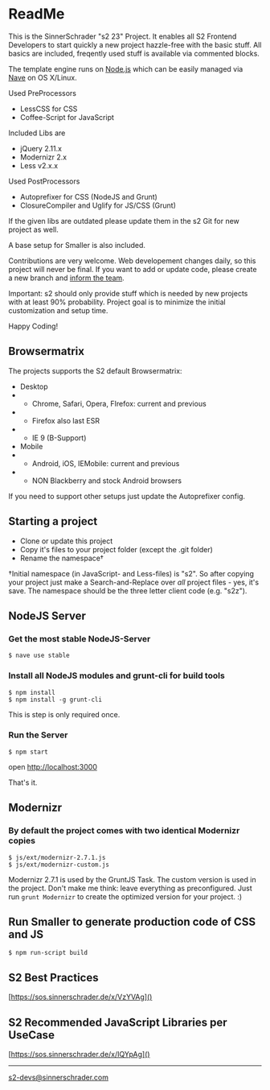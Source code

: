 # ReadMe

This is the SinnerSchrader "s2 23" Project. It enables all S2 Frontend 
Developers to start quickly a new project hazzle-free with the basic stuff.
All basics are included, freqently used stuff is available via commented blocks.

The template engine runs on [Node.js](http://nodejs.org) which can be easily managed via [Nave](https://github.com/isaacs/nave) on OS X/Linux.

Used PreProcessors

* LessCSS for CSS
* Coffee-Script for JavaScript

Included Libs are

* jQuery 2.11.x
* Modernizr 2.x
* Less v2.x.x

Used PostProcessors

* Autoprefixer for CSS (NodeJS and Grunt)
* ClosureCompiler and Uglify for JS/CSS (Grunt)

If the given libs are outdated please update them in the s2 Git for new
project as well.

A base setup for Smaller is also included.

Contributions are very welcome. Web developement changes daily, so this project 
will never be final. If you want to add or update code, please create a new 
branch and [inform the team][mail-contact].

Important:
s2 should only provide stuff which is needed by new projects with at least 
90% probability. Project goal is to minimize the initial customization and setup time.

Happy Coding!


## Browsermatrix

The projects supports the S2 default Browsermatrix:

* Desktop
* - Chrome, Safari, Opera, FIrefox: current and previous
* - Firefox also last ESR
* - IE 9 (B-Support)
* Mobile
* - Android, iOS, IEMobile: current and previous
* - NON Blackberry and stock Android browsers

If you need to support other setups just update the Autoprefixer config.


## Starting a project

* Clone or update this project
* Copy it's files to your project folder (except the .git folder)
* Rename the namespace†

†Initial namespace (in JavaScript- and Less-files) is "s2". So after copying your project just make a Search-and-Replace over *all* project files - yes, it's save. The namespace should be the three letter client code (e.g. "s2z").

## NodeJS Server

### Get the most stable NodeJS-Server

    $ nave use stable

### Install all NodeJS modules and grunt-cli for build tools

    $ npm install
    $ npm install -g grunt-cli
    
This is step is only required once.

### Run the Server

    $ npm start

open [http://localhost:3000]()

That's it.

## Modernizr

### By default the project comes with two identical Modernizr copies

    $ js/ext/modernizr-2.7.1.js
    $ js/ext/modernizr-custom.js

Modernizr 2.7.1 is used by the GruntJS Task. The custom version is used in the project.
Don't make me think: leave everything as preconfigured. Just run `grunt Modernizr` to create the optimized version for your project. :)

## Run Smaller to generate production code of CSS and JS

    $ npm run-script build

## S2 Best Practices

[https://sos.sinnerschrader.de/x/VzYVAg]()
    

## S2 Recommended JavaScript Libraries per UseCase

[https://sos.sinnerschrader.de/x/IQYpAg]()

---

[s2-devs@sinnerschrader.com][mail-contact]


[mail-contact]: mailto:s2-devs@sinnerschrader.com
